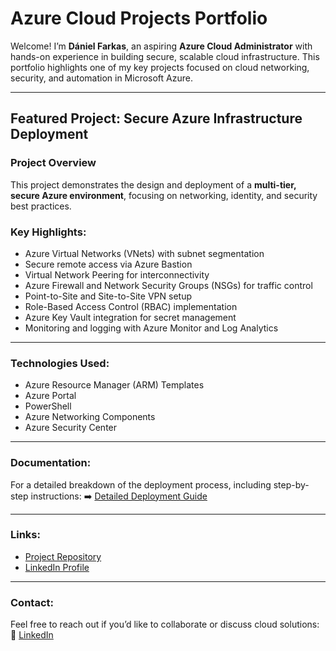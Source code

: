 # Azure Cloud Projects Portfolio

Welcome! I’m **Dániel Farkas**, an aspiring **Azure Cloud Administrator** with hands-on experience in building secure, scalable cloud infrastructure. This portfolio highlights one of my key projects focused on cloud networking, security, and automation in Microsoft Azure.

---

## Featured Project: Secure Azure Infrastructure Deployment

### Project Overview
This project demonstrates the design and deployment of a **multi-tier, secure Azure environment**, focusing on networking, identity, and security best practices.

### Key Highlights:
- Azure Virtual Networks (VNets) with subnet segmentation  
- Secure remote access via Azure Bastion  
- Virtual Network Peering for interconnectivity  
- Azure Firewall and Network Security Groups (NSGs) for traffic control  
- Point-to-Site and Site-to-Site VPN setup  
- Role-Based Access Control (RBAC) implementation  
- Azure Key Vault integration for secret management  
- Monitoring and logging with Azure Monitor and Log Analytics  

---

### Technologies Used:
- Azure Resource Manager (ARM) Templates  
- Azure Portal  
- PowerShell  
- Azure Networking Components  
- Azure Security Center  

---

### Documentation:
For a detailed breakdown of the deployment process, including step-by-step instructions:
➡️ [Detailed Deployment Guide](/step_by_step.md)

---

### Links:
- [Project Repository](https://github.com/lxMagicxl/Azureproject)
- [LinkedIn Profile](https://www.linkedin.com/in/daniel-farkas/)

---

### Contact:
Feel free to reach out if you’d like to collaborate or discuss cloud solutions:  
📧 [LinkedIn](https://www.linkedin.com/in/daniel-farkas/)
